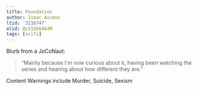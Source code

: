 ```yaml
---
title: Foundation
author: Isaac Asimov
ltid: '3116747'
olid: OL51566464M
tags: [scifi]
---
```


Blurb from a JoCoNaut:

> "Mainly because I'm now curious about it, having been watching the series and
> hearing about how different they are."

Content Warnings include Murder, Suicide, Sexism
